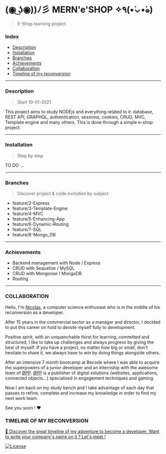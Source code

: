 # (◉ ͜ʖ◉))ﾉ彡 MERN'e'SHOP ✧٩(•́⌄•́๑)
>   E-Shop learning project

###  Index

-   [Description](#description)
-   [Installation](#installation)
-   [Branches](#branches)
-   [Achievements](#achievements)
-   [Collaboration](#collaboration)
-   [Timeline of my reconversion](#timeline-of-my-reconversion)

---

### Description
> Start 10-01-2021

This project aims to study NODEjs and everything related to it: database, REST API, GRAPHQL, authentication, sessions, cookies, CRUD, MVC, Template engine and many others. 
This is done through a simple e-shop project. 

---

### Installation
>   Step by step 

TO DO ... 

---

### Branches
>   Discover project & code evolution by subject

*   feature/2-Express
*   feature/3-Template-Engine
*   feature/4-MVC
*   feature/5-Enhancing-App
*   feature/6-Dynamic-Routing
*   feature/7-SQL
*   feature/8-Mongo_DB


---

### Achievements

*   Backend management with Node / Express
*   CRUD with Sequelize / MySQL
*   CRUD with Mongoose / MongoDB
*   Routing 

---

### COLLABORATION

Hello, I'm [Nicolas](https://www.linkedin.com/in/nicolas-denoel/), a computer science enthusiast who is in the middle of his reconversion as a developer. 

After 15 years in the commercial sector as a manager and director, I decided to put this career on hold to devote myself fully to development.  

Positive spirit, with an unquenchable thirst for learning, committed and structured, I like to take up challenges and always progress by giving the best of myself. 
If you have a project, no matter how big or small, don't hesitate to share it, we always have to win by doing things alongside others.  

After an intensive 7 month bootcamp at Becode where I was able to acquire the superpowers of a junior developer and an internship with the awesome team of [ØPP](http://opp.mx).
[ØPP](http://opp.mx) is a publisher of digital solutions (websites, applications, connected objects...) specialised in engagement techniques and gaming.

Now I am back on my study bench and I take advantage of each day that passes to refine, complete and increase my knowledge in order to find my next work team.

See you soon ! :heart:

### TIMELINE OF MY RECONVERSION
[:calendar: Discover the great timeline of my adventure to become a developer. Want to write your company's name on it ? Let's meet !](https://timelines.gitkraken.com/timeline/2e12cc334eb0406b84bf7a6339e666c4?range=2020-05-26_2020-06-27)  

[![License](http://img.shields.io/:license-mit-blue.svg?style=flat-square)](http://badges.mit-license.org)





